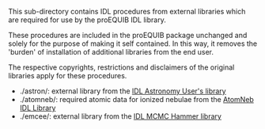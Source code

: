 This sub-directory contains IDL procedures from external libraries which are required for use by the proEQUIB IDL library.

These procedures are included in the proEQUIB package unchanged and solely for the purpose of making it self contained. 
In this way, it removes the 'burden' of installation of additional libraries from the end user.

The respective copyrights, restrictions and disclaimers of the original libraries apply for these procedures.

* ./astron/: external library from the [IDL Astronomy User's library](http://idlastro.gsfc.nasa.gov/homepage.html)
* ./atomneb/: required atomic data for ionized nebulae from the [AtomNeb IDL Library](https://github.com/atomneb/AtomNeb-idl)
* ./emcee/: external library from the [IDL MCMC Hammer library](https://github.com/mcfit/idl_emcee)
